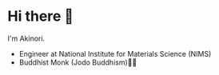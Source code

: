 # Hi there 🙏

I'm Akinori.  

- Engineer at National Institute for Materials Science (NIMS)
- Buddhist Monk (Jodo Buddhism)📿🙏

